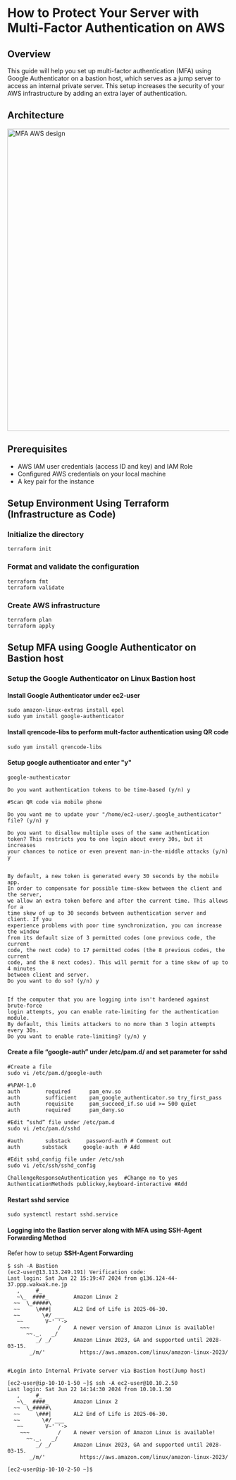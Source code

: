 # How to Protect Your Server with Multi-Factor Authentication on AWS

## Overview

This guide will help you set up multi-factor authentication (MFA) using Google Authenticator on a bastion host, which serves as a jump server to access an internal private server. This setup increases the security of your AWS infrastructure by adding an extra layer of authentication.

## Architecture
<img width="686" alt="MFA AWS design" src="https://github.com/user-attachments/assets/4dbdcfdd-0b47-417e-ac52-01b848dfdf92">



## Prerequisites

- AWS IAM user credentials (access ID and key) and IAM Role
- Configured AWS credentials on your local machine
- A key pair for the instance

## Setup Environment Using Terraform (Infrastructure as Code)

### Initialize the directory
```
terraform init
```

### Format and validate the configuration
```
terraform fmt
terraform validate
```

### Create AWS infrastructure
```
terraform plan
terraform apply
```

## Setup MFA using Google Authenticator on Bastion host

### Setup the Google Authenticator on Linux Bastion host

#### Install Google Authenticator under ec2-user
```
sudo amazon-linux-extras install epel
sudo yum install google-authenticator
```

#### Install qrencode-libs to perform mult-factor authentication using QR code
```
sudo yum install qrencode-libs
```

#### Setup google authenticator and enter "y"
```
google-authenticator
```
```
Do you want authentication tokens to be time-based (y/n) y

#Scan QR code via mobile phone

Do you want me to update your "/home/ec2-user/.google_authenticator" file? (y/n) y

Do you want to disallow multiple uses of the same authentication
token? This restricts you to one login about every 30s, but it increases
your chances to notice or even prevent man-in-the-middle attacks (y/n) y


By default, a new token is generated every 30 seconds by the mobile app.
In order to compensate for possible time-skew between the client and the server,
we allow an extra token before and after the current time. This allows for a
time skew of up to 30 seconds between authentication server and client. If you
experience problems with poor time synchronization, you can increase the window
from its default size of 3 permitted codes (one previous code, the current
code, the next code) to 17 permitted codes (the 8 previous codes, the current
code, and the 8 next codes). This will permit for a time skew of up to 4 minutes
between client and server.
Do you want to do so? (y/n) y


If the computer that you are logging into isn't hardened against brute-force
login attempts, you can enable rate-limiting for the authentication module.
By default, this limits attackers to no more than 3 login attempts every 30s.
Do you want to enable rate-limiting? (y/n) y
```

#### Create a file “google-auth” under /etc/pam.d/ and set parameter for sshd
```
#Create a file
sudo vi /etc/pam.d/google-auth

#%PAM-1.0
auth        required      pam_env.so
auth        sufficient    pam_google_authenticator.so try_first_pass
auth        requisite     pam_succeed_if.so uid >= 500 quiet
auth        required      pam_deny.so

#Edit “sshd” file under /etc/pam.d
sudo vi /etc/pam.d/sshd

#auth       substack     password-auth # Comment out
auth       substack     google-auth  # Add

#Edit sshd_config file under /etc/ssh
sudo vi /etc/ssh/sshd_config

ChallengeResponseAuthentication yes  #Change no to yes
AuthenticationMethods publickey,keyboard-interactive #Add
```

#### Restart sshd service
```
sudo systemctl restart sshd.service
```

#### Logging into the Bastion server along with MFA using SSH-Agent Forwarding Method
Refer how to setup **SSH-Agent Forwarding**
```
$ ssh -A Bastion                          
(ec2-user@13.113.249.191) Verification code: 
Last login: Sat Jun 22 15:19:47 2024 from g136.124-44-37.ppp.wakwak.ne.jp
   ,     #_
   ~\_  ####_        Amazon Linux 2
  ~~  \_#####\
  ~~     \###|       AL2 End of Life is 2025-06-30.
  ~~       \#/ ___
   ~~       V~' '->
    ~~~         /    A newer version of Amazon Linux is available!
      ~~._.   _/
         _/ _/       Amazon Linux 2023, GA and supported until 2028-03-15.
       _/m/'           https://aws.amazon.com/linux/amazon-linux-2023/


#Login into Internal Private server via Bastion host(Jump host)

[ec2-user@ip-10-10-1-50 ~]$ ssh -A ec2-user@10.10.2.50
Last login: Sat Jun 22 14:14:30 2024 from 10.10.1.50
   ,     #_
   ~\_  ####_        Amazon Linux 2
  ~~  \_#####\
  ~~     \###|       AL2 End of Life is 2025-06-30.
  ~~       \#/ ___
   ~~       V~' '->
    ~~~         /    A newer version of Amazon Linux is available!
      ~~._.   _/
         _/ _/       Amazon Linux 2023, GA and supported until 2028-03-15.
       _/m/'           https://aws.amazon.com/linux/amazon-linux-2023/

[ec2-user@ip-10-10-2-50 ~]$ 
```
